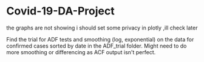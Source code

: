 # Covid-19-DA-Project

the graphs are not showing i should set some privacy in plotly ,ill check later

Find the trial for ADF tests and smoothing (log, exponential) on the data for confirmed cases sorted by date in the ADF_trial folder. Might need to do more smoothing or differencing as ACF output isn't perfect.
